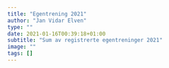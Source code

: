 ```yaml
---
title: "Egentrening 2021"
author: "Jan Vidar Elven"
type: ""
date: 2021-01-16T00:39:18+01:00
subtitle: "Sum av registrerte egentreninger 2021"
image: ""
tags: []
---
```

